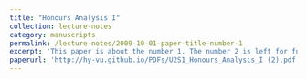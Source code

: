```yaml
---
title: "Honours Analysis I"
collection: lecture-notes
category: manuscripts
permalink: /lecture-notes/2009-10-01-paper-title-number-1
excerpt: 'This paper is about the number 1. The number 2 is left for future work.'
paperurl: 'http://hy-vu.github.io/PDFs/U2S1_Honours_Analysis_I (2).pdf'
---
```

